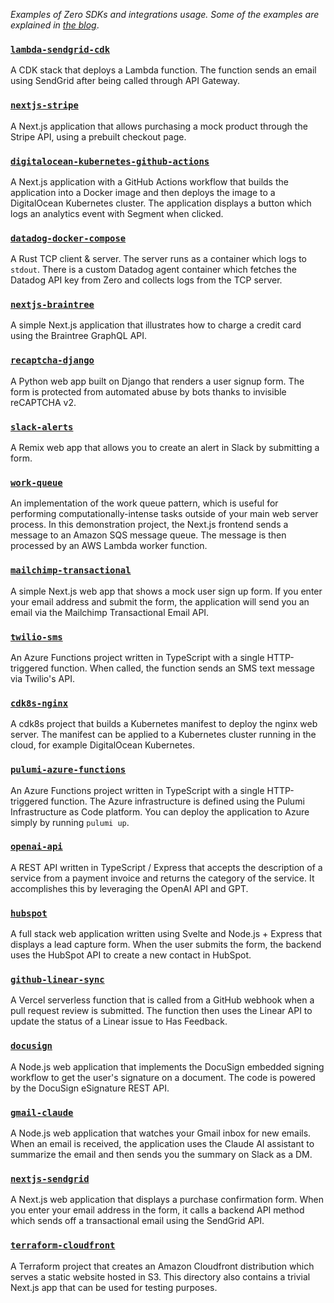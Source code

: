 _Examples of Zero SDKs and integrations usage. Some of the examples are explained in [the blog](https://tryzero.com/blog)_.

### [`lambda-sendgrid-cdk`](https://github.com/zerosecrets/examples/tree/main/lambda-sendgrid-cdk)

A CDK stack that deploys a Lambda function. The function sends an email using SendGrid after being called through API Gateway.

### [`nextjs-stripe`](https://github.com/zerosecrets/examples/tree/main/nextjs-stripe)

A Next.js application that allows purchasing a mock product through the Stripe API, using a prebuilt checkout page.

### [`digitalocean-kubernetes-github-actions`](https://github.com/zerosecrets/examples/tree/main/digitalocean-kubernetes-github-actions)

A Next.js application with a GitHub Actions workflow that builds the application into a Docker image and then deploys the image to a DigitalOcean Kubernetes cluster. The application displays a button which logs an analytics event with Segment when clicked.

### [`datadog-docker-compose`](https://github.com/zerosecrets/examples/tree/main/datadog-docker-compose)

A Rust TCP client & server. The server runs as a container which logs to `stdout`. There is a custom Datadog agent container which fetches the Datadog API key from Zero and collects logs from the TCP server.

### [`nextjs-braintree`](https://github.com/zerosecrets/examples/tree/main/nextjs-braintree)

A simple Next.js application that illustrates how to charge a credit card using the Braintree GraphQL API.

### [`recaptcha-django`](https://github.com/zerosecrets/examples/tree/main/recaptcha-django)

A Python web app built on Django that renders a user signup form. The form is protected from automated abuse by bots thanks to invisible reCAPTCHA v2.

### [`slack-alerts`](https://github.com/zerosecrets/examples/tree/main/slack-alerts)

A Remix web app that allows you to create an alert in Slack by submitting a form.

### [`work-queue`](https://github.com/zerosecrets/examples/tree/main/work-queue)

An implementation of the work queue pattern, which is useful for performing computationally-intense tasks outside of your main web server process. In this demonstration project, the Next.js frontend sends a message to an Amazon SQS message queue. The message is then processed by an AWS Lambda worker function.

### [`mailchimp-transactional`](https://github.com/zerosecrets/examples/tree/main/mailchimp-transactional)

A simple Next.js web app that shows a mock user sign up form. If you enter your email address and submit the form, the application will send you an email via the Mailchimp Transactional Email API.

### [`twilio-sms`](https://github.com/zerosecrets/examples/tree/main/twilio-sms)

An Azure Functions project written in TypeScript with a single HTTP-triggered function. When called, the function sends an SMS text message via Twilio's API.

### [`cdk8s-nginx`](https://github.com/zerosecrets/examples/tree/main/cdk8s-nginx)

A cdk8s project that builds a Kubernetes manifest to deploy the nginx web server. The manifest can be applied to a Kubernetes cluster running in the cloud, for example DigitalOcean Kubernetes.

### [`pulumi-azure-functions`](https://github.com/zerosecrets/examples/tree/main/pulumi-azure-functions)

An Azure Functions project written in TypeScript with a single HTTP-triggered function. The Azure infrastructure is defined using the Pulumi Infrastructure as Code platform. You can deploy the application to Azure simply by running `pulumi up`.

### [`openai-api`](https://github.com/zerosecrets/examples/tree/main/openai-api)

A REST API written in TypeScript / Express that accepts the description of a service from a payment invoice and returns the category of the service. It accomplishes this by leveraging the OpenAI API and GPT.

### [`hubspot`](https://github.com/zerosecrets/examples/tree/main/hubspot)

A full stack web application written using Svelte and Node.js + Express that displays a lead capture form. When the user submits the form, the backend uses the HubSpot API to create a new contact in HubSpot.

### [`github-linear-sync`](https://github.com/zerosecrets/examples/tree/main/github-linear-sync)

A Vercel serverless function that is called from a GitHub webhook when a pull request review is submitted. The function then uses the Linear API to update the status of a Linear issue to Has Feedback.

### [`docusign`](https://github.com/zerosecrets/examples/tree/main/docusign)

A Node.js web application that implements the DocuSign embedded signing workflow to get the user's signature on a document. The code is powered by the DocuSign eSignature REST API.

### [`gmail-claude`](https://github.com/zerosecrets/examples/tree/main/gmail-claude)

A Node.js web application that watches your Gmail inbox for new emails. When an email is received, the application uses the Claude AI assistant to summarize the email and then sends you the summary on Slack as a DM.

### [`nextjs-sendgrid`](https://github.com/zerosecrets/examples/tree/main/nextjs-sendgrid)

A Next.js web application that displays a purchase confirmation form. When you enter your email address in the form, it calls a backend API method which sends off a transactional email using the SendGrid API.

### [`terraform-cloudfront`](https://github.com/zerosecrets/examples/tree/main/terraform-cloudfront)

A Terraform project that creates an Amazon Cloudfront distribution which serves a static website hosted in S3. This directory also contains a trivial Next.js app that can be used for testing purposes.

